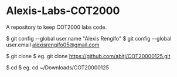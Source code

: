 # Alexis-Labs-COT2000
A repository to keep COT2000 labs code.

$ git config --global user.name "Alexis Rengifo"
$ git config --global user.email alexisrengifo05@gmail.com

$ git clone <repository-url>
$ eg. git clone https://github.com/abitj/COT20000125.git

$ cd <repository-name>
$ eg. cd ~/Downloads/COT20000125

